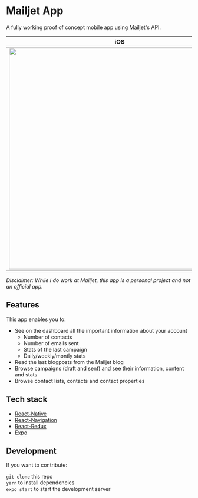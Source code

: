 # Mailjet App

A fully working proof of concept mobile app using Mailjet's API.

iOS            |  Android
:-------------------------:|:-------------------------:
<img src="https://i.imgur.com/8ha3JJl.png" height="600" />  |  <img src="https://i.imgur.com/UBcp3Ac.jpg" height="600" />

*Disclaimer: While I do work at Mailjet, this app is a personal project and not an official app.*

## Features

This app enables you to:
* See on the dashboard all the important information about your account
  * Number of contacts
  * Number of emails sent
  * Stats of the last campaign
  * Daily/weekly/montly stats
* Read the last blogposts from the Mailjet blog
* Browse campaigns (draft and sent) and see their information, content and stats
* Browse contact lists, contacts and contact properties

## Tech stack

* [React-Native](https://facebook.github.io/react-native/)
* [React-Navigation](https://reactnavigation.org/)
* [React-Redux](https://redux.js.org/)
* [Expo](https://expo.io/)

## Development

If you want to contribute:

`git clone` this repo  
`yarn` to install dependencies  
`expo start` to start the development server